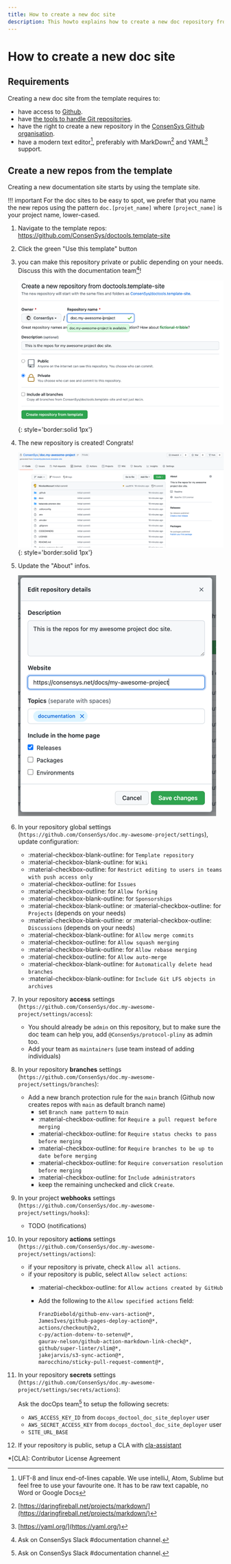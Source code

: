 ```yaml
---
title: How to create a new doc site
description: This howto explains how to create a new doc repository from this template.
---
```


# How to create a new doc site

## Requirements

Creating a new doc site from the template requires to:

* have access to [Github](https://github.com/).
* have [the tools to handle Git repositories](https://git-scm.com/downloads/guis).
* have the right to create a new repository in the [ConsenSys Github organisation](https://github.com/ConsenSys).
* have a modern text editor[^1], preferably with MarkDown[^3] and YAML[^4] support.

[^1]:
    UFT-8 and linux end-of-lines capable.
    We use intelliJ, Atom, Sublime but feel free to use your favourite one.
    It has to be raw text capable, no Word or Google Docs

[^2]:
    Ask on ConsenSys Slack #documentation channel.

[^3]:
    [https://daringfireball.net/projects/markdown/](https://daringfireball.net/projects/markdown/)

[^4]:
    [https://yaml.org/](https://yaml.org/)

## Create a new repos from the template

Creating a new documentation site starts by using the template site.

!!! important
    For the doc sites to be easy to spot, we prefer that you name the new repos using the pattern `doc.[projet_name]`
    where `[project_name]` is your project name, lower-cased.

1. Navigate to the template repos: https://github.com/ConsenSys/doctools.template-site

1. Click the green "Use this template" button
1. you can make this repository private or public depending on your needs. Discuss this with the documentation team[^2]!

    ![Screenshot of Github create from template page](setup_new_doc_repos_images/create_from_template.png){: style='border:solid 1px'}

1. The new repository is created! Congrats!

    ![Screenshot of Github repos created](setup_new_doc_repos_images/new_repos.png){: style='border:solid 1px'}

1. Update the "About" infos.

    ![Screenshot of Github repos about form](setup_new_doc_repos_images/about.png)

1. In your repository global settings (`https://github.com/ConsenSys/doc.my-awesome-project/settings`), update configuration:
    * :material-checkbox-blank-outline: for `Template repository `
    * :material-checkbox-blank-outline: for `Wiki`
    * :material-checkbox-outline: for `Restrict editing to users in teams with push access only`
    * :material-checkbox-outline: for `Issues`
    * :material-checkbox-outline: for `Allow forking`
    * :material-checkbox-blank-outline: for `Sponsorships`
    * :material-checkbox-blank-outline: or :material-checkbox-outline: for `Projects` (depends on your needs)
    * :material-checkbox-blank-outline: or :material-checkbox-outline: `Discussions` (depends on your needs)
    * :material-checkbox-blank-outline: for `Allow merge commits`
    * :material-checkbox-outline: for `Allow squash merging`
    * :material-checkbox-blank-outline: for `Allow rebase merging`
    * :material-checkbox-outline: for `Allow auto-merge`
    * :material-checkbox-blank-outline: for `Automatically delete head branches`
    * :material-checkbox-blank-outline: for `Include Git LFS objects in archives`
1. In your repository **access** settings (`https://github.com/ConsenSys/doc.my-awesome-project/settings/access`):
    * You should already be `admin` on this repository, but to make sure the doc team can help you, add `@ConsenSys/protocol-pliny` as admin too.
    * Add your team as `maintainers` (use team instead of adding individuals)
1. In your repository **branches** settings (`https://github.com/ConsenSys/doc.my-awesome-project/settings/branches`):
    * Add a new branch protection rule for the `main` branch (Github now creates repos with `main` as default branch name)
        * set `Branch name pattern` to `main`
        * :material-checkbox-outline: for `Require a pull request before merging`
        * :material-checkbox-outline: for `Require status checks to pass before merging`
        * :material-checkbox-outline: for `Require branches to be up to date before merging`
        * :material-checkbox-outline: for `Require conversation resolution before merging`
        * :material-checkbox-outline: for `Include administrators`
        * keep the remaining unchecked and click `Create`.
1. In your project **webhooks** settings (`https://github.com/ConsenSys/doc.my-awesome-project/settings/hooks`):
    * TODO (notifications)
1. In your repository **actions** settings (`https://github.com/ConsenSys/doc.my-awesome-project/settings/actions`):
    * if your repository is private, check `Allow all actions`.
    * if your repository is public, select `Allow select actions`:
        * :material-checkbox-outline: for `Allow actions created by GitHub`
        * Add the following to the `Allow specified actions` field:

          ```text
          FranzDiebold/github-env-vars-action@*,
          JamesIves/github-pages-deploy-action@*,
          actions/checkout@v2,
          c-py/action-dotenv-to-setenv@*,
          gaurav-nelson/github-action-markdown-link-check@*,
          github/super-linter/slim@*,
          jakejarvis/s3-sync-action@*,
          marocchino/sticky-pull-request-comment@*,
          ```

1. In your repository **secrets** settings (`https://github.com/ConsenSys/doc.my-awesome-project/settings/secrets/actions`):

    Ask the docOps team[^2] to setup the following secrets:

    * `AWS_ACCESS_KEY_ID` from `docops_doctool_doc_site_deployer` user
    * `AWS_SECRET_ACCESS_KEY` from `docops_doctool_doc_site_deployer` user
    * `SITE_URL_BASE`

1. If your repository is public, setup a CLA with [cla-assistant](https://cla-assistant.io/)

*[CLA]: Contributor License Agreement
